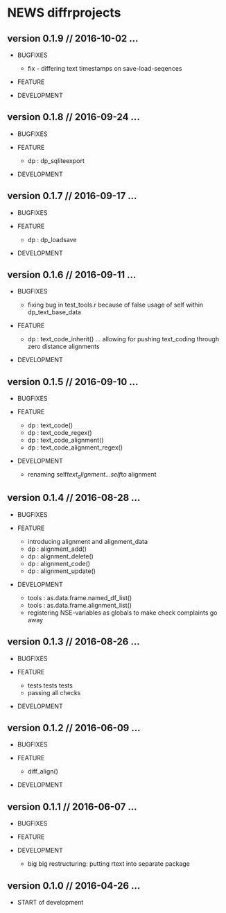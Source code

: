 NEWS diffrprojects
==========================================================================



version 0.1.9 // 2016-10-02 ... 
--------------------------------------------------------------------------

* BUGFIXES
    - fix - differing text timestamps on save-load-seqences

    
* FEATURE

    

* DEVELOPMENT



version 0.1.8 // 2016-09-24 ... 
--------------------------------------------------------------------------

* BUGFIXES
    

    
* FEATURE
    - dp :  dp_sqliteexport
    

* DEVELOPMENT




version 0.1.7 // 2016-09-17 ... 
--------------------------------------------------------------------------

* BUGFIXES
    

    
* FEATURE
    - dp :  dp_loadsave
    

* DEVELOPMENT




version 0.1.6 // 2016-09-11 ... 
--------------------------------------------------------------------------

* BUGFIXES
    - fixing bug in test_tools.r because of false usage of self within dp_text_base_data

    
* FEATURE
    - dp :  text_code_inherit() ... 
            allowing for pushing text_coding through zero distance alignments
    

* DEVELOPMENT




version 0.1.5 // 2016-09-10 ... 
--------------------------------------------------------------------------

* BUGFIXES


    
* FEATURE
    - dp : text_code()
    - dp : text_code_regex()
    - dp : text_code_alignment()
    - dp : text_code_alignment_regex()
    

* DEVELOPMENT
    - renaming self$text_alignment... self$to alignment



version 0.1.4 // 2016-08-28 ... 
--------------------------------------------------------------------------

* BUGFIXES


    
* FEATURE
    - introducing alignment and alignment_data 
    - dp : alignment_add()
    - dp : alignment_delete()
    - dp : alignment_code()
    - dp : alignment_update()
    

* DEVELOPMENT
    - tools : as.data.frame.named_df_list()
    - tools : as.data.frame.alignment_list()
    - registering NSE-variables as globals to make check complaints go away



version 0.1.3 // 2016-08-26 ... 
--------------------------------------------------------------------------

* BUGFIXES


    
* FEATURE
    - tests tests tests
    - passing all checks
    

* DEVELOPMENT



version 0.1.2 // 2016-06-09 ... 
--------------------------------------------------------------------------

* BUGFIXES


    
* FEATURE
    - diff_align()
    

* DEVELOPMENT



version 0.1.1 // 2016-06-07 ... 
--------------------------------------------------------------------------

* BUGFIXES

    
* FEATURE


* DEVELOPMENT
    - big big restructuring: putting rtext into separate package




version 0.1.0 // 2016-04-26 ... 
--------------------------------------------------------------------------

* START of development


    

